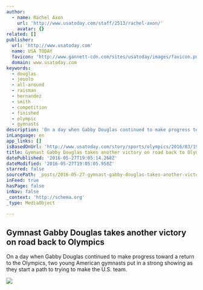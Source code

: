 ```yaml
---
author:
  - name: Rachel Axon
    url: 'http://www.usatoday.com/staff/2513/rachel-axon/'
    avatar: {}
related: []
publisher:
  url: 'http://www.usatoday.com'
  name: USA TODAY
  favicon: 'http://www.gannett-cdn.com/sites/usatoday/images/favicon.png'
  domain: www.usatoday.com
keywords:
  - douglas
  - jesolo
  - all-around
  - raisman
  - hernandez
  - smith
  - competition
  - finished
  - olympic
  - gymnasts
description: 'On a day when Gabby Douglas continued to make progress toward a return to the Olympics, two young American gymnasts put in a strong showing as they start a path to trying to make the U.S. team.'
inLanguage: en
app_links: []
isBasedOnUrl: 'http://www.usatoday.com/story/sports/olympics/2016/03/19/gymnastics-gabby-douglas-rio/82015112/'
title: Gymnast Gabby Douglas takes another victory on road back to Olympics
datePublished: '2016-05-27T19:05:14.268Z'
dateModified: '2016-05-27T19:05:05.958Z'
starred: false
sourcePath: _posts/2016-05-27-gymnast-gabby-douglas-takes-another-victory-on-road-back-to.md
inFeed: true
hasPage: false
inNav: false
_context: 'http://schema.org'
_type: MediaObject

---
```

<article style=""><h1>Gymnast Gabby Douglas takes another victory on road back to Olympics</h1><p>On a day when Gabby Douglas continued to make progress toward a return to the Olympics, two young American gymnasts put in a strong showing as they start a path to trying to make the U.S. team.</p><img src="http://www.gannett-cdn.com/-mm-/bcd2ba7579aa94faeb440d9cc562397104725f4e/c=0-727-2262-2005&amp;r=x633&amp;c=1200x630/local/-/media/2016/03/19/USATODAY/USATODAY/635939958914005971-USP-Olympic-Preview-Team-USA-Media-Summit.jpg" /></article>